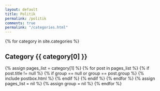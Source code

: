 ```yaml
---
layout: default
title: Politik 
permalink: /politik
comments: true
permalink: "/categories.html"
---
```


<div class="row listrecent">
{% for category in site.categories %}
<div class="section-title col-md-12 mt-4">
<h2 id="{{ category[0] | replace: " ","-" }}">Category <span class="text-capitalize">{{ category[0] }}</span></h2>
</div>
{% assign pages_list = category[1] %}
{% for post in pages_list %}
{% if post.title != null %}
{% if group == null or group == post.group %}
{% include postbox.html %}
{% endif %}
{% endif %}
{% endfor %}
{% assign pages_list = nil %}
{% assign group = nil %}
{% endfor %}
</div>
